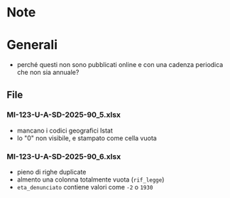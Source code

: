 # Note

# Generali

- perché questi non sono pubblicati online e con una cadenza periodica che non sia annuale?

## File

### MI-123-U-A-SD-2025-90_5.xlsx

- mancano i codici geografici Istat
- lo "0" non visibile, e stampato come cella vuota

### MI-123-U-A-SD-2025-90_6.xlsx

- pieno di righe duplicate
- almento una colonna totalmente vuota (`rif_legge`)
- `eta_denunciato` contiene valori come `-2` o `1930`
